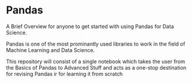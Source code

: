 # Pandas
A Brief Overview for anyone to get started with using Pandas for Data Science.


Pandas is one of the most prominantly used libraries to work in the field of Machine Learning and Data Science.

This repository will consist of a single notebook which takes the user from the Basics of Pandas to Advanced Stuff and acts as a one-stop destination for revising
Pandas ir for learning it from scratch

